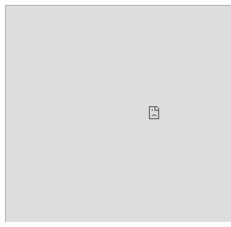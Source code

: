 <iframe src="https://learn.microsoft.com/en-us/windows/win32/uxguide/top-violations" height=700 width=1000 horizontal-align=middle></iframe>